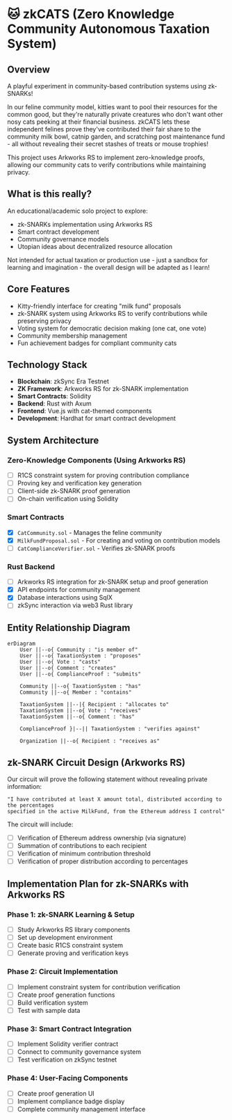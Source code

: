 # 🐱 zkCATS (Zero Knowledge Community Autonomous Taxation System)

## Overview
A playful experiment in community-based contribution systems using zk-SNARKs!

In our feline community model, kitties want to pool their resources for the common good, but they're naturally private creatures who don't want other nosy cats peeking at their financial business. zkCATS lets these independent felines prove they've contributed their fair share to the community milk bowl, catnip garden, and scratching post maintenance fund - all without revealing their secret stashes of treats or mouse trophies!

This project uses Arkworks RS to implement zero-knowledge proofs, allowing our community cats to verify contributions while maintaining privacy.

## What is this really?
An educational/academic solo project to explore:
- zk-SNARKs implementation using Arkworks RS
- Smart contract development
- Community governance models
- Utopian ideas about decentralized resource allocation

Not intended for actual taxation or production use - just a sandbox for learning and imagination - the overall design will be adapted as I learn!

## Core Features
- Kitty-friendly interface for creating "milk fund" proposals
- zk-SNARK system using Arkworks RS to verify contributions while preserving privacy
- Voting system for democratic decision making (one cat, one vote)
- Community membership management
- Fun achievement badges for compliant community cats

## Technology Stack
- **Blockchain**: zkSync Era Testnet
- **ZK Framework**: Arkworks RS for zk-SNARK implementation
- **Smart Contracts**: Solidity
- **Backend**: Rust with Axum
- **Frontend**: Vue.js with cat-themed components
- **Development**: Hardhat for smart contract development

## System Architecture

### Zero-Knowledge Components (Using Arkworks RS)
- [ ] R1CS constraint system for proving contribution compliance
- [ ] Proving key and verification key generation
- [ ] Client-side zk-SNARK proof generation
- [ ] On-chain verification using Solidity

### Smart Contracts
- [x] `CatCommunity.sol` - Manages the feline community
- [x] `MilkFundProposal.sol` - For creating and voting on contribution models
- [ ] `CatComplianceVerifier.sol` - Verifies zk-SNARK proofs

### Rust Backend
- [ ] Arkworks RS integration for zk-SNARK setup and proof generation
- [x] API endpoints for community management
- [x] Database interactions using SqlX
- [ ] zkSync interaction via web3 Rust library

## Entity Relationship Diagram

```mermaid
erDiagram
    User ||--o{ Community : "is member of"
    User ||--o{ TaxationSystem : "proposes"
    User ||--o{ Vote : "casts"
    User ||--o{ Comment : "creates"
    User ||--o{ ComplianceProof : "submits"
    
    Community ||--o{ TaxationSystem : "has"
    Community ||--o{ Member : "contains"
    
    TaxationSystem ||--|{ Recipient : "allocates to"
    TaxationSystem ||--o{ Vote : "receives"
    TaxationSystem ||--o{ Comment : "has"
    
    ComplianceProof }|--|| TaxationSystem : "verifies against"
    
    Organization ||--o{ Recipient : "receives as"
```

## zk-SNARK Circuit Design (Arkworks RS)

Our circuit will prove the following statement without revealing private information:
```
"I have contributed at least X amount total, distributed according to the percentages 
specified in the active MilkFund, from the Ethereum address I control"
```

The circuit will include:
- [ ] Verification of Ethereum address ownership (via signature)
- [ ] Summation of contributions to each recipient
- [ ] Verification of minimum contribution threshold
- [ ] Verification of proper distribution according to percentages

## Implementation Plan for zk-SNARKs with Arkworks RS

### Phase 1: zk-SNARK Learning & Setup
- [ ] Study Arkworks RS library components
- [ ] Set up development environment
- [ ] Create basic R1CS constraint system
- [ ] Generate proving and verification keys

### Phase 2: Circuit Implementation
- [ ] Implement constraint system for contribution verification
- [ ] Create proof generation functions
- [ ] Build verification system
- [ ] Test with sample data

### Phase 3: Smart Contract Integration
- [ ] Implement Solidity verifier contract
- [ ] Connect to community governance system
- [ ] Test verification on zkSync testnet

### Phase 4: User-Facing Components
- [ ] Create proof generation UI
- [ ] Implement compliance badge display
- [ ] Complete community management interface
